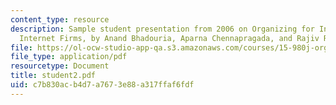 ```yaml
---
content_type: resource
description: Sample student presentation from 2006 on Organizing for Innovation in
  Internet Firms, by Anand Bhadouria, Aparna Chennapragada, and Rajiv Ramaratnam.
file: https://ol-ocw-studio-app-qa.s3.amazonaws.com/courses/15-980j-organizing-for-innovative-product-development-spring-2007/c7b830acb4d7a7673e88a317ffaf6fdf_student2.pdf
file_type: application/pdf
resourcetype: Document
title: student2.pdf
uid: c7b830ac-b4d7-a767-3e88-a317ffaf6fdf
---
```

